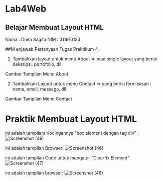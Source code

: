 # Lab4Web
## Belajar Membuat Layout HTML

Nama : Dhea Sagita
NIM : 311910123

##M enjawab Pertanyaan Tugas Praktikum 4
1. Tambahkan layout untuk menu About => buat single layout yang berisi deksripsi, portofolio, dll

Gambar Tampilan Menu About


2. Tambahkan Layput untuk menu Contact => yang berisi form isisan : nama, email, message, dll.

Gambar Tampilan Menu Contact


# Praktik Membuat Layout HTML

Ini adalah tampilam Kodingannya "box element dengan tag div" :
![Screenshot (49)](https://user-images.githubusercontent.com/81453793/115727627-fa5cfd80-a3ad-11eb-9b71-c683050b2fb5.png)


Ini adalah tampilan Browser:
![Screenshot (46)](https://user-images.githubusercontent.com/81453793/115721532-56248800-a3a8-11eb-87f5-0dad3daccdc0.png)

ini adalah tampilan Code untuk mengatur "Clearfix Element"
![Screenshot (47)](https://user-images.githubusercontent.com/81453793/115727786-24aebb00-a3ae-11eb-833a-4aa6708ab580.png)

ini adalah tampilan browser:
![Screenshot (48)](https://user-images.githubusercontent.com/81453793/115727906-3beda880-a3ae-11eb-8d1b-8ba76aa29d85.png)

